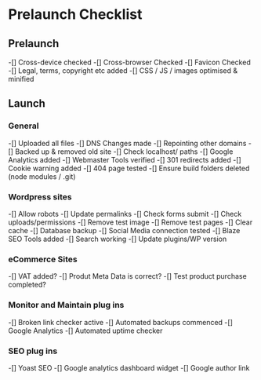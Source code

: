# Prelaunch Checklist
## Prelaunch
-[] Cross-device checked
-[] Cross-browser Checked
-[] Favicon Checked
-[] Legal, terms, copyright etc added
-[] CSS / JS / images optimised & minified

## Launch
### General
-[] Uploaded all files
-[] DNS Changes made
-[] Repointing other domains
-[] Backed up & removed old site
-[] Check localhost/ paths
-[] Google Analytics added
-[] Webmaster Tools verified
-[] 301 redirects added
-[] Cookie warning added
-[] 404 page tested
-[] Ensure build folders deleted (node modules / .git)

### Wordpress sites
-[] Allow robots
-[] Update permalinks
-[] Check forms submit
-[] Check uploads/permissions
-[] Remove test image
-[] Remove test pages
-[] Clear cache
-[] Database backup
-[] Social Media connection tested
-[] Blaze SEO Tools added
-[] Search working
-[] Update plugins/WP version

### eCommerce Sites
-[] VAT added?
-[] Produt Meta Data is correct?
-[] Test product purchase completed?

### Monitor and Maintain plug ins
-[] Broken link checker active
-[] Automated backups commenced
-[] Google Analytics 
-[] Automated uptime checker

### SEO plug ins
-[] Yoast SEO
-[] Google analytics dashboard widget
-[] Google author link 
